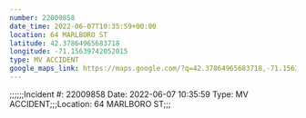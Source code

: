 ```yaml
---
number: 22009858
date_time: 2022-06-07T10:35:59+00:00
location: 64 MARLBORO ST
latitude: 42.37864965683718
longitude: -71.15639742052015
type: MV ACCIDENT
google_maps_link: https://maps.google.com/?q=42.37864965683718,-71.15639742052015
---
```


;;;;;;Incident #: 22009858  Date: 2022-06-07 10:35:59  Type: MV ACCIDENT;;;Location: 64 MARLBORO ST;;;
